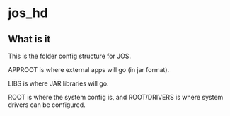jos_hd
===

## What is it
This is the folder config structure for JOS.

APPROOT is where external apps will go (in jar format).

LIBS is where JAR libraries will go.

ROOT is where the system config is, and ROOT/DRIVERS is where system drivers can be configured.
